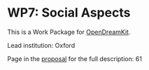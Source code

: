 
# WP7: Social Aspects

This is a Work Package for [OpenDreamKit](http://opendreamkit.org).

Lead institution: Oxford

Page in the [proposal](https://github.com/OpenDreamKit/OpenDreamKit) for the full description: 61
